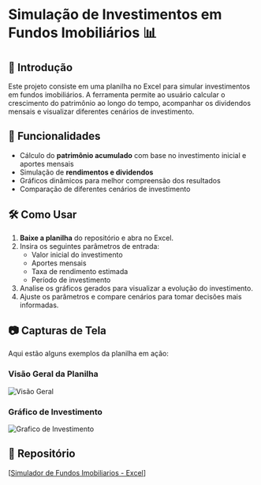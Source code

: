 # Simulação de Investimentos em Fundos Imobiliários 📊

## 📌 Introdução  
Este projeto consiste em uma planilha no Excel para simular investimentos em fundos imobiliários. A ferramenta permite ao usuário calcular o crescimento do patrimônio ao longo do tempo, acompanhar os dividendos mensais e visualizar diferentes cenários de investimento.

## 🚀 Funcionalidades  
- Cálculo do **patrimônio acumulado** com base no investimento inicial e aportes mensais  
- Simulação de **rendimentos e dividendos**  
- Gráficos dinâmicos para melhor compreensão dos resultados  
- Comparação de diferentes cenários de investimento  

## 🛠️ Como Usar  
1. **Baixe a planilha** do repositório e abra no Excel.  
2. Insira os seguintes parâmetros de entrada:  
   - Valor inicial do investimento  
   - Aportes mensais  
   - Taxa de rendimento estimada  
   - Período de investimento  
3. Analise os gráficos gerados para visualizar a evolução do investimento.  
4. Ajuste os parâmetros e compare cenários para tomar decisões mais informadas.  

## 📷 Capturas de Tela
Aqui estão alguns exemplos da planilha em ação:

### Visão Geral da Planilha  
![Visão Geral](https://github.com/user-attachments/assets/285c2714-4363-4676-afa7-c06570280ad1)

### Gráfico de Investimento
![Grafico de Investimento](https://github.com/user-attachments/assets/a1c81863-a920-4c2b-ad51-68d3656b8008)

## 🔗 Repositório  
[[Simulador de Fundos Imobiliarios - Excel](https://github.com/juliasouz/simulador-fundos-imobiliarios/)]
